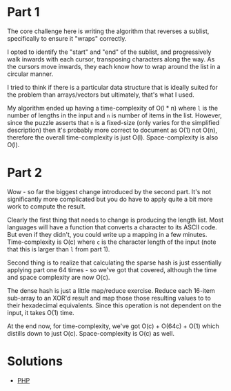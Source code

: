 # Part 1

The core challenge here is writing the algorithm that reverses a sublist, specifically to ensure it "wraps" correctly.

I opted to identify the "start" and "end" of the sublist, and progressively walk inwards with each cursor, transposing
characters along the way. As the cursors move inwards, they each know how to wrap around the list in a circular manner.

I tried to think if there is a particular data structure that is ideally suited for the problem than arrays/vectors but
ultimately, that's what I used.

My algorithm ended up having a time-complexity of O(l * n) where `l` is the number of lengths in the input and `n` is
number of items in the list. However, since the puzzle asserts that `n` is a fixed-size (only varies for the simplified
description) then it's probably more correct to document as O(1) not O(n), therefore the overall time-complexity is just
O(l). Space-complexity is also O(l).

# Part 2

Wow - so far the biggest change introduced by the second part. It's not significantly more complicated but you do have
to apply quite a bit more work to compute the result.

Clearly the first thing that needs to change is producing the length list. Most languages will have a function that
converts a character to its ASCII code. But even if they didn't, you could write up a mapping in a few minutes.
Time-complexity is O(c) where `c` is the character length of the input (note that this is larger than `l` from part 1).

Second thing is to realize that calculating the sparse hash is just essentially applying part one 64 times - so we've
got that covered, although the time and space complexity are now O(c).

The dense hash is just a little map/reduce exercise. Reduce each 16-item sub-array to an XOR'd result and map those
those resulting values to to their hexadecimal equivalents. Since this operation is not dependent on the input, it takes
O(1) time.

At the end now, for time-complexity, we've got O(c) + O(64c) + O(1) which distills down to just O(c). Space-complexity
is O(c) as well.

# Solutions

 - [PHP](../../php/src/Solution/Day10Solution.php)